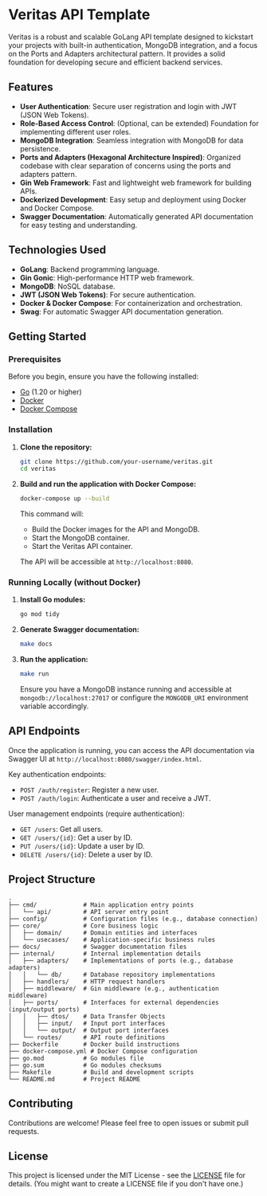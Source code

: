 # Veritas API Template

Veritas is a robust and scalable GoLang API template designed to kickstart your projects with built-in authentication, MongoDB integration, and a focus on the Ports and Adapters architectural pattern. It provides a solid foundation for developing secure and efficient backend services.

## Features

-   **User Authentication**: Secure user registration and login with JWT (JSON Web Tokens).
-   **Role-Based Access Control**: (Optional, can be extended) Foundation for implementing different user roles.
-   **MongoDB Integration**: Seamless integration with MongoDB for data persistence.
-   **Ports and Adapters (Hexagonal Architecture Inspired)**: Organized codebase with clear separation of concerns using the ports and adapters pattern.
-   **Gin Web Framework**: Fast and lightweight web framework for building APIs.
-   **Dockerized Development**: Easy setup and deployment using Docker and Docker Compose.
-   **Swagger Documentation**: Automatically generated API documentation for easy testing and understanding.

## Technologies Used

-   **GoLang**: Backend programming language.
-   **Gin Gonic**: High-performance HTTP web framework.
-   **MongoDB**: NoSQL database.
-   **JWT (JSON Web Tokens)**: For secure authentication.
-   **Docker & Docker Compose**: For containerization and orchestration.
-   **Swag**: For automatic Swagger API documentation generation.

## Getting Started

### Prerequisites

Before you begin, ensure you have the following installed:

-   [Go](https://golang.org/doc/install) (1.20 or higher)
-   [Docker](https://docs.docker.com/get-docker/)
-   [Docker Compose](https://docs.docker.com/compose/install/)

### Installation

1.  **Clone the repository:**
    ```bash
    git clone https://github.com/your-username/veritas.git
    cd veritas
    ```

2.  **Build and run the application with Docker Compose:**
    ```bash
    docker-compose up --build
    ```
    This command will:
    -   Build the Docker images for the API and MongoDB.
    -   Start the MongoDB container.
    -   Start the Veritas API container.

    The API will be accessible at `http://localhost:8080`.

### Running Locally (without Docker)

1.  **Install Go modules:**
    ```bash
    go mod tidy
    ```

2.  **Generate Swagger documentation:**
    ```bash
    make docs
    ```

3.  **Run the application:**
    ```bash
    make run
    ```
    Ensure you have a MongoDB instance running and accessible at `mongodb://localhost:27017` or configure the `MONGODB_URI` environment variable accordingly.

## API Endpoints

Once the application is running, you can access the API documentation via Swagger UI at `http://localhost:8080/swagger/index.html`.

Key authentication endpoints:

-   `POST /auth/register`: Register a new user.
-   `POST /auth/login`: Authenticate a user and receive a JWT.

User management endpoints (require authentication):

-   `GET /users`: Get all users.
-   `GET /users/{id}`: Get a user by ID.
-   `PUT /users/{id}`: Update a user by ID.
-   `DELETE /users/{id}`: Delete a user by ID.

## Project Structure

```
. 
├── cmd/             # Main application entry points
│   └── api/         # API server entry point
├── config/          # Configuration files (e.g., database connection)
├── core/            # Core business logic
│   ├── domain/      # Domain entities and interfaces
│   └── usecases/    # Application-specific business rules
├── docs/            # Swagger documentation files
├── internal/        # Internal implementation details
│   ├── adapters/    # Implementations of ports (e.g., database adapters)
│   │   └── db/      # Database repository implementations
│   ├── handlers/    # HTTP request handlers
│   ├── middleware/  # Gin middleware (e.g., authentication middleware)
│   ├── ports/       # Interfaces for external dependencies (input/output ports)
│   │   ├── dtos/    # Data Transfer Objects
│   │   ├── input/   # Input port interfaces
│   │   └── output/  # Output port interfaces
│   └── routes/      # API route definitions
├── Dockerfile       # Docker build instructions
├── docker-compose.yml # Docker Compose configuration
├── go.mod           # Go modules file
├── go.sum           # Go modules checksums
├── Makefile         # Build and development scripts
└── README.md        # Project README
```

## Contributing

Contributions are welcome! Please feel free to open issues or submit pull requests.

## License

This project is licensed under the MIT License - see the [LICENSE](LICENSE) file for details. (You might want to create a LICENSE file if you don't have one.)